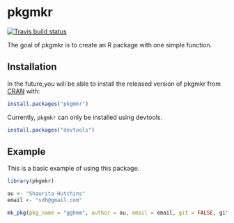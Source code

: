 
# pkgmkr

<!-- badges: start -->
[![Travis build status](https://travis-ci.com/sdhutchins/pkgmkr.svg?branch=master)](https://travis-ci.org/sdhutchins/pkgmkr)
<!-- badges: end -->

The goal of pkgmkr is to create an R package with one simple function.


## Installation

In the future,you will be able to install the released version of pkgmkr from [CRAN](https://CRAN.R-project.org) with:

``` r
install.packages("pkgmkr")
```

Currently, `pkgmkr` can only be installed using devtools.

```r
install.packages("devtools")
```


## Example

This is a basic example of using this package.

``` r
library(pkgmkr)

au <- "Shaurita Hutchins"
email <- "sdh@gmail.com"

mk_pkg(pkg_name = "gghmm", author = au, email = email, git = FALSE, git_username, git_email, readme_md = TRUE, check_pkg_name = TRUE, license = "MIT", pkgdown = "TRUE")
```

